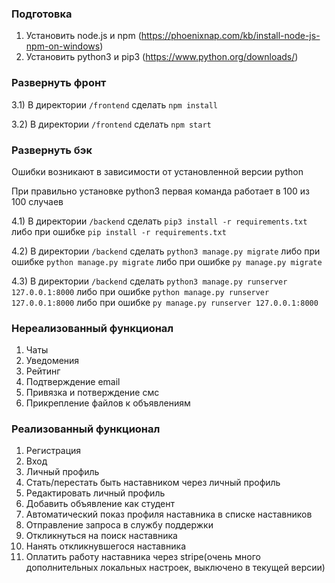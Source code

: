 ### Подготовка 
1) Установить node.js и npm (https://phoenixnap.com/kb/install-node-js-npm-on-windows)
2) Установить python3 и pip3 (https://www.python.org/downloads/)

### Развернуть фронт
3.1) В директории `/frontend` сделать `npm install`

3.2) В директории `/frontend` сделать `npm start`

### Развернуть бэк
Ошибки возникают в зависимости от установленной версии python

При правильно установке python3 первая команда работает в 100 из 100 случаев

4.1) В директории `/backend` сделать `pip3 install -r requirements.txt` либо при ошибке `pip install -r requirements.txt`

4.2) В директории `/backend` сделать `python3 manage.py migrate` либо при ошибке `python manage.py migrate` либо при ошибке `py manage.py migrate`

4.3) В директории `/backend` сделать `python3 manage.py runserver 127.0.0.1:8000` либо при ошибке `python manage.py runserver 127.0.0.1:8000` либо при ошибке `py manage.py runserver 127.0.0.1:8000`

### Нереализованный функционал
1) Чаты
2) Уведомения
3) Рейтинг
4) Подтверждение email
5) Привязка и потверждение смс
6) Прикрепление файлов к объявлениям

### Реализованный функционал
1) Регистрация
2) Вход
3) Личный профиль
4) Стать/перестать быть наставником через личный профиль
5) Редактировать личный профиль
6) Добавить объявление как студент
7) Автоматический показ профиля наставника в списке наставников
8) Отправление запроса в службу поддержки
9) Откликнуться на поиск наставника
10) Нанять откликнувшегося наставника
11) Оплатить работу наставника через stripe(очень много дополнительных локальных настроек, выключено в текущей версии)